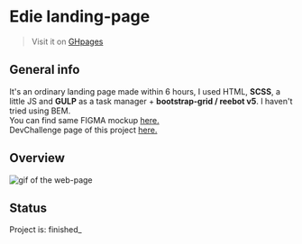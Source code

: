 # Edie landing-page
> Visit it on [GHpages](https://ic3top.github.io/devChallenges/edie-homepage-master/solution/dist/)

## General info
It's an ordinary landing page made within 6 hours, I used HTML, **SCSS**, a little JS and **GULP** as a task manager + **bootstrap-grid / reebot v5**. I haven't tried using BEM.  
You can find same FIGMA mockup [here.](https://www.figma.com/file/ahnGupP4JjTdVJDTRfMRF2/edie-homepage?node-id=1%3A148)    
DevChallenge page of this project [here.](https://devchallenges.io/solutions/gDVG0DRrh5qu8xNfa5J6)


## Overview
![gif of the web-page](./screenshots/demo.gif)


## Status
Project is: finished_